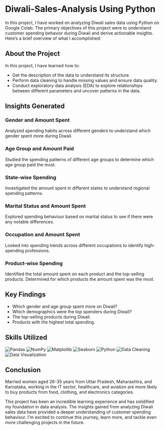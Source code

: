 # Diwali-Sales-Analysis Using Python 

In this project, I have worked on analyzing Diwali sales data using Python on Google Colab. The primary objectives of this project were to understand customer spending behavior during Diwali and derive actionable insights. Here’s a brief overview of what I accomplished:

## About the Project

In this project, I have learned how to:
- Get the description of the data to understand its structure.
- Perform data cleaning to handle missing values and ensure data quality.
- Conduct exploratory data analysis (EDA) to explore relationships between different parameters and uncover patterns in the data.

## Insights Generated

### Gender and Amount Spent
Analyzed spending habits across different genders to understand which gender spent more during Diwali.

### Age Group and Amount Paid
Studied the spending patterns of different age groups to determine which age group paid the most.

### State-wise Spending
Investigated the amount spent in different states to understand regional spending patterns.

### Marital Status and Amount Spent
Explored spending behaviour based on marital status to see if there were any notable differences.

### Occupation and Amount Spent
Looked into spending trends across different occupations to identify high-spending professions.

### Product-wise Spending
Identified the total amount spent on each product and the top-selling products. Determined for which products the amount spent was the most.

## Key Findings
- Which gender and age group spent more on Diwali?
- Which demographics were the top spenders during Diwali?
- The top-selling products during Diwali.
- Products with the highest total spending.

## Skills Utilized

![Pandas](https://img.shields.io/badge/Pandas-150458?style=for-the-badge&logo=pandas&logoColor=white)
![NumPy](https://img.shields.io/badge/NumPy-013243?style=for-the-badge&logo=numpy&logoColor=white)
![Matplotlib](https://img.shields.io/badge/Matplotlib-4A4A55?style=for-the-badge&logo=matplotlib&logoColor=white)
![Seaborn](https://img.shields.io/badge/Seaborn-3776AB?style=for-the-badge&logo=seaborn&logoColor=white)
![Python](https://img.shields.io/badge/Python-3776AB?style=for-the-badge&logo=python&logoColor=white)
![Data Cleaning](https://img.shields.io/badge/Data%20Cleaning-007396?style=for-the-badge&logo=datascience&logoColor=white)
![Data Visualization](https://img.shields.io/badge/Data%20Visualization-FF6F00?style=for-the-badge&logo=datastax&logoColor=white)

## Conclusion

Married women aged 26-35 years from Uttar Pradesh, Maharashtra, and Karnataka, working in the IT sector, healthcare, and aviation are more likely to buy products from food, clothing, and electronics categories.

This project has been an incredible learning experience and has solidified my foundation in data analysis. The insights gained from analyzing Diwali sales data have provided a deeper understanding of customer spending behaviour. I'm excited to continue this journey, learn more, and tackle even more challenging projects in the future.





